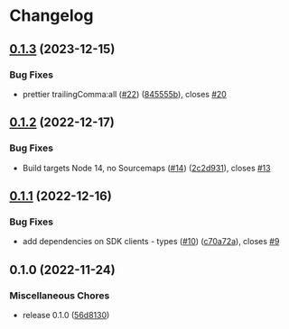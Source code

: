 # Changelog

## [0.1.3](https://github.com/fedonev/lambda-params-secrets/compare/v0.1.2...v0.1.3) (2023-12-15)


### Bug Fixes

* prettier trailingComma:all ([#22](https://github.com/fedonev/lambda-params-secrets/issues/22)) ([845555b](https://github.com/fedonev/lambda-params-secrets/commit/845555b2f80feb8c34eb3bec84456b64913bfe71)), closes [#20](https://github.com/fedonev/lambda-params-secrets/issues/20)

## [0.1.2](https://github.com/fedonev/lambda-params-secrets/compare/v0.1.1...v0.1.2) (2022-12-17)


### Bug Fixes

* Build targets Node 14, no Sourcemaps ([#14](https://github.com/fedonev/lambda-params-secrets/issues/14)) ([2c2d931](https://github.com/fedonev/lambda-params-secrets/commit/2c2d931cb3442b1c8d95d2da7003b906ea0d8637)), closes [#13](https://github.com/fedonev/lambda-params-secrets/issues/13)

## [0.1.1](https://github.com/fedonev/lambda-params-secrets/compare/v0.1.0...v0.1.1) (2022-12-16)


### Bug Fixes

* add dependencies on SDK clients - types ([#10](https://github.com/fedonev/lambda-params-secrets/issues/10)) ([c70a72a](https://github.com/fedonev/lambda-params-secrets/commit/c70a72a0d46a7458f61dad938f138171093c5586)), closes [#9](https://github.com/fedonev/lambda-params-secrets/issues/9)

## 0.1.0 (2022-11-24)


### Miscellaneous Chores

* release 0.1.0 ([56d8130](https://github.com/fedonev/lambda-params-secrets/commit/56d8130493aba65eb36b80fa43d7b983fff9e71e))
